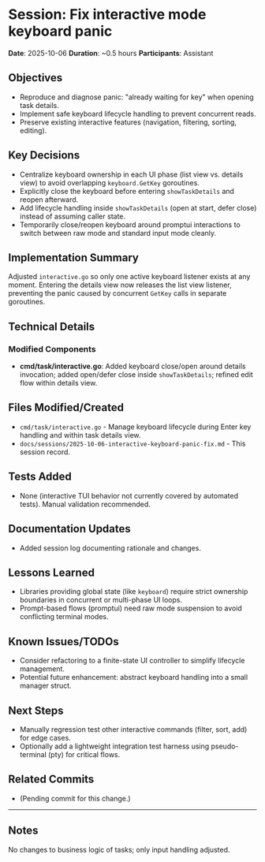 # Session: Fix interactive mode keyboard panic
**Date**: 2025-10-06
**Duration**: ~0.5 hours
**Participants**: Assistant

## Objectives
- Reproduce and diagnose panic: "already waiting for key" when opening task details.
- Implement safe keyboard lifecycle handling to prevent concurrent reads.
- Preserve existing interactive features (navigation, filtering, sorting, editing).

## Key Decisions
- Centralize keyboard ownership in each UI phase (list view vs. details view) to avoid overlapping `keyboard.GetKey` goroutines.
- Explicitly close the keyboard before entering `showTaskDetails` and reopen afterward.
- Add lifecycle handling inside `showTaskDetails` (open at start, defer close) instead of assuming caller state.
- Temporarily close/reopen keyboard around promptui interactions to switch between raw mode and standard input mode cleanly.

## Implementation Summary
Adjusted `interactive.go` so only one active keyboard listener exists at any moment. Entering the details view now releases the list view listener, preventing the panic caused by concurrent `GetKey` calls in separate goroutines.

## Technical Details
### Modified Components
- **cmd/task/interactive.go**: Added keyboard close/open around details invocation; added open/defer close inside `showTaskDetails`; refined edit flow within details view.

## Files Modified/Created
- `cmd/task/interactive.go` - Manage keyboard lifecycle during Enter key handling and within task details view.
- `docs/sessions/2025-10-06-interactive-keyboard-panic-fix.md` - This session record.

## Tests Added
- None (interactive TUI behavior not currently covered by automated tests). Manual validation recommended.

## Documentation Updates
- Added session log documenting rationale and changes.

## Lessons Learned
- Libraries providing global state (like `keyboard`) require strict ownership boundaries in concurrent or multi-phase UI loops.
- Prompt-based flows (promptui) need raw mode suspension to avoid conflicting terminal modes.

## Known Issues/TODOs
- Consider refactoring to a finite-state UI controller to simplify lifecycle management.
- Potential future enhancement: abstract keyboard handling into a small manager struct.

## Next Steps
- Manually regression test other interactive commands (filter, sort, add) for edge cases.
- Optionally add a lightweight integration test harness using pseudo-terminal (pty) for critical flows.

## Related Commits
- (Pending commit for this change.)

---

## Notes
No changes to business logic of tasks; only input handling adjusted.